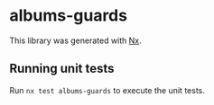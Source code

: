 # albums-guards

This library was generated with [Nx](https://nx.dev).

## Running unit tests

Run `nx test albums-guards` to execute the unit tests.
